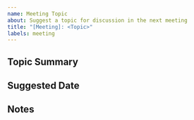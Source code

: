 ```yaml
---
name: Meeting Topic
about: Suggest a topic for discussion in the next meeting
title: "[Meeting]: <Topic>"
labels: meeting
---
```


## Topic Summary

## Suggested Date

## Notes
